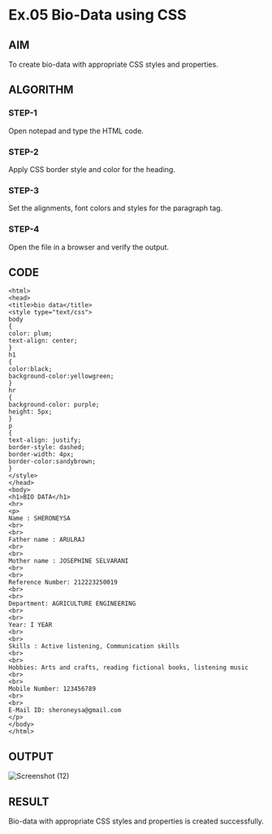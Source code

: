 # Ex.05 Bio-Data using CSS
## AIM
  To create bio-data with appropriate CSS styles and properties.

## ALGORITHM
### STEP-1
  Open notepad and type the HTML code.

### STEP-2
  Apply CSS border style and color for the heading.

### STEP-3
  Set the alignments, font colors and styles for the paragraph tag.

### STEP-4
  Open the file in a browser and verify the output.
  
## CODE
```
<html>
<head>
<title>bio data</title>
<style type="text/css">
body
{
color: plum;
text-align: center;
}
h1
{
color:black;
background-color:yellowgreen;
}
hr
{
background-color: purple;
height: 5px;
}
p
{
text-align: justify;
border-style: dashed;
border-width: 4px;
border-color:sandybrown;
}
</style>
</head>
<body>
<h1>BIO DATA</h1>
<hr>
<p>
Name : SHERONEYSA
<br>
<br>
Father name : ARULRAJ
<br>
<br>
Mother name : JOSEPHINE SELVARANI
<br>
<br>
Reference Number: 212223250019
<br>
<br>
Department: AGRICULTURE ENGINEERING
<br>
<br>
Year: I YEAR
<br>
<br>
Skills : Active listening, Communication skills
<br>
<br>
Hobbies: Arts and crafts, reading fictional books, listening music
<br>
<br>
Mobile Number: 123456789
<br>
<br>
E-Mail ID: sheroneysa@gmail.com
</p>
</body>
</html>
```

## OUTPUT
![Screenshot (12)](https://github.com/sheroneysa/Ex05_Web-Design/assets/167157047/bbb8e3ef-5ad0-4a98-af7c-aace7cc19f82)


## RESULT
  Bio-data with appropriate CSS styles and properties is created successfully.

